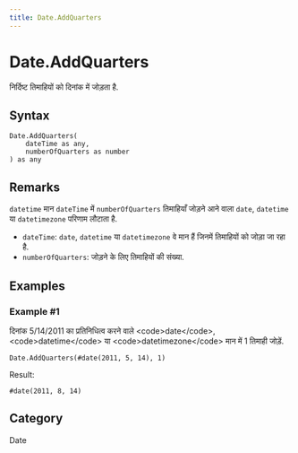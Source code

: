 ```yaml
---
title: Date.AddQuarters
---
```


# Date.AddQuarters


निर्दिष्ट तिमाहियों को दिनांक में जोड़ता है.


## Syntax

```powerquery
Date.AddQuarters(
    dateTime as any,
    numberOfQuarters as number
) as any
```


## Remarks

<code>datetime</code> मान <code>dateTime</code> में <code>numberOfQuarters</code> तिमाहियाँ जोड़ने आने वाला <code>date</code>, <code>datetime</code> या <code>datetimezone</code> परिणाम लौटाता है.      <ul>      <li><code>dateTime</code>: <code>date</code>, <code>datetime</code> या <code>datetimezone</code> वे मान हैं जिनमें तिमाहियों को जोड़ा जा रहा है.</li>      <li><code>numberOfQuarters</code>: जोड़ने के लिए तिमाहियों की संख्या.</li>      </ul>


## Examples

### Example #1 
दिनांक 5/14/2011 का प्रतिनिधित्व करने वाले &lt;code&gt;date&lt;/code&gt;, &lt;code&gt;datetime&lt;/code&gt; या &lt;code&gt;datetimezone&lt;/code&gt; मान में 1 तिमाही जोड़ें.
```powerquery
Date.AddQuarters(#date(2011, 5, 14), 1)
```

Result: 
```powerquery
#date(2011, 8, 14)
```




## Category
Date
